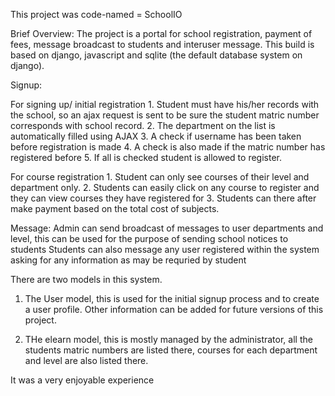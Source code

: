 This project was code-named = SchoolIO

Brief Overview:
The project is a portal for school registration, payment of fees, message broadcast to students and interuser message.
This build is based on django, javascript and sqlite (the default database system on django).


Signup:

For signing up/ initial registration
		1. Student must have his/her records with the school, so an ajax request is sent to be sure the student matric number corresponds with school record.
		2. The department on the list is automatically filled using AJAX
		3. A check if username has been taken before registration is made
		4. A check is also made if the matric number has registered before
		5. If all is checked student is allowed to register.


For course registration
		1. Student can only see courses of their level and department only.
		2. Students can easily click on any course to register and they can view courses they have registered for
		3. Students can there after make payment based on the total cost of subjects.

Message:
		Admin can send broadcast of messages to user departments and level, this can be used for the purpose of sending school notices to students
		Students can also message any user registered within the system asking for any information as may be requried by student


There are two models in this system.

1. The User model, this is used for the initial signup process and to create a user profile. Other information can be added for future versions of this project.

2. THe elearn model, this is mostly managed by the administrator, all the students matric numbers are listed there, courses for each department and level are also listed there.


It was a very enjoyable experience


